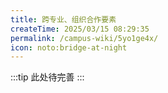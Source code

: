 ```yaml
---
title: 跨专业、组织合作要素
createTime: 2025/03/15 08:29:35
permalink: /campus-wiki/5yo1ge4x/
icon: noto:bridge-at-night
---
```


:::tip
此处待完善
:::
